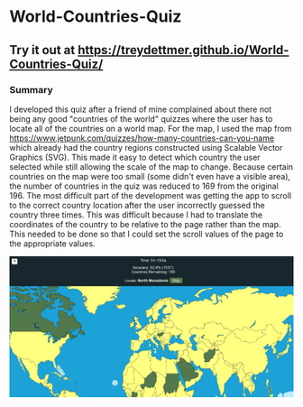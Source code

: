 # World-Countries-Quiz
## Try it out at https://treydettmer.github.io/World-Countries-Quiz/
### Summary
I developed this quiz after a friend of mine complained about there not being any good "countries of the world" quizzes where the user has to locate all of the countries on a world map. For the map, I used the map from https://www.jetpunk.com/quizzes/how-many-countries-can-you-name which already had the country regions constructed using Scalable Vector Graphics (SVG). This made it easy to detect which country the user selected while still allowing the scale of the map to change. Because certain countries on the map were too small (some didn't even have a visible area), the number of countries in the quiz was reduced to 169 from the original 196. The most difficult part of the development was getting the app to scroll to the correct country location after the user incorrectly guessed the country three times. This was difficult because I had to translate the coordinates of the country to be relative to the page rather than the map. This needed to be done so that I could set the scroll values of the page to the appropriate values.

![Screenshot](./public/images/world-countries-quiz-thumbnail.JPG)
